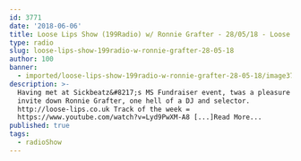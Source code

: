 ```yaml
---
id: 3771
date: '2018-06-06'
title: Loose Lips Show (199Radio) w/ Ronnie Grafter - 28/05/18 - Loose Lips
type: radio
slug: loose-lips-show-199radio-w-ronnie-grafter-28-05-18
author: 100
banner:
  - imported/loose-lips-show-199radio-w-ronnie-grafter-28-05-18/image3771.jpeg
description: >-
  Having met at Sickbeatz&#8217;s MS Fundraiser event, twas a pleasure to now
  invite down Ronnie Grafter, one hell of a DJ and selector.
  http://loose-lips.co.uk Track of the week =
  https://www.youtube.com/watch?v=Lyd9PwXM-A8 [...]Read More...
published: true
tags:
  - radioShow
---
```

